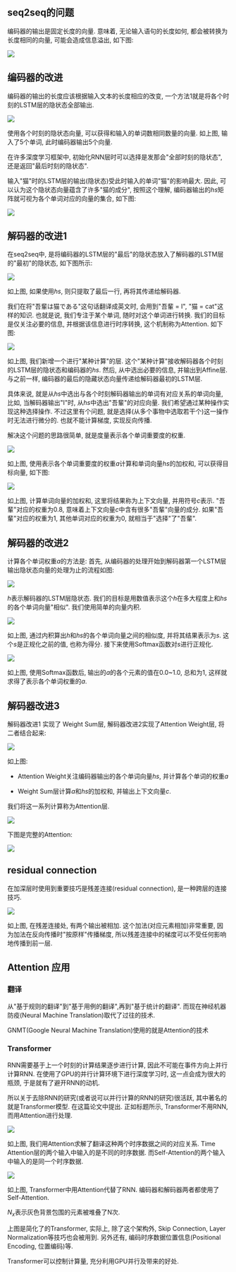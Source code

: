 


## seq2seq的问题
编码器的输出是固定长度的向量. 意味着, 无论输入语句的长度如何, 都会被转换为长度相同的向量, 可能会造成信息溢出, 如下图:

![](./attention/1.png)


## 编码器的改进
编码器的输出的长度应该根据输入文本的长度相应的改变, 一个方法1就是将各个时刻的LSTM层的隐状态全部输出.

![](./attention/2.png)

使用各个时刻的隐状态向量, 可以获得和输入的单词数相同数量的向量. 如上图, 输入了5个单词, 此时编码器输出5个向量.

在许多深度学习框架中, 初始化RNN层时可以选择是发那会"全部时刻的隐状态", 还是返回"最后时刻的隐状态".

输入"猫"时的LSTM层的输出(隐状态)受此时输入的单词"猫"的影响最大. 因此, 可以认为这个隐状态向量蕴含了许多"猫的成分", 按照这个理解, 编码器输出的$hs$矩阵就可视为各个单词对应的向量的集合, 如下图:

![](./attention/3.png)

## 解码器的改进1
在seq2seq中, 是将编码器的LSTM层的"最后"的隐状态放入了解码器的LSTM层的"最初"的隐状态, 如下图所示:

![](./attention/4.png)

如上图, 如果使用$hs$, 则只提取了最后一行, 再将其传递给解码器.

我们在将"吾輩は猫である"这句话翻译成英文时, 会用到"吾輩 = I", "猫 = cat"这样的知识. 也就是说, 我们专注于某个单词, 随时对这个单词进行转换. 我们的目标是仅关注必要的信息, 并根据该信息进行时序转换, 这个机制称为Attention. 如下图:

![](./attention/5.png)

如上图, 我们新增一个进行"某种计算"的层. 这个"某种计算"接收解码器各个时刻的LSTM层的隐状态和编码器的$hs$. 然后, 从中选出必要的信息, 并输出到Affine层. 与之前一样, 编码器的最后的隐藏状态向量传递给解码器最初的LSTM层.

具体来说, 就是从$hs$中选出与各个时刻解码器输出的单词有对应关系的单词向量, 比如, 当解码器输出"I"时, 从$hs$中选出"吾輩"的对应向量. 我们希望通过某种操作实现这种选择操作. 不过这里有个问题, 就是选择(从多个事物中选取若干个)这一操作时无法进行微分的. 也就不能计算梯度, 实现反向传播.

解决这个问题的思路很简单, 就是度量表示各个单词重要度的权重.

![](./attention/6.png)

如上图, 使用表示各个单词重要度的权重$a$计算和单词向量$hs$的加权和, 可以获得目标向量, 如下图:

![](./attention/7.png)

如上图, 计算单词向量的加权和, 这里将结果称为上下文向量, 并用符号$c$表示. "吾輩"对应的权重为0.8, 意味着上下文向量$c$中含有很多"吾輩"向量的成分. 如果"吾輩"对应的权重为1, 其他单词对应的权重为0, 就相当于"选择"了"吾輩".


## 解码器的改进2
计算各个单词权重$a$的方法是:
首先, 从编码器的处理开始到解码器第一个LSTM层输出隐状态向量的处理为止的流程如图:

![](./attention/8.png)

$h$表示解码器的LSTM层隐状态. 我们的目标是用数值表示这个$h$在多大程度上和$hs$的各个单词向量"相似". 我们使用简单的向量内积.

![](./attention/9.png)

如上图, 通过内积算出$h$和$hs$的各个单词向量之间的相似度, 并将其结果表示为$s$. 这个$s$是正规化之前的值, 也称为得分. 接下来使用Softmax函数对$s$进行正规化.

![](./attention/10.png)

如上图, 使用Softmax函数后, 输出的$a$的各个元素的值在0.0~1.0, 总和为1, 这样就求得了表示各个单词权重的$a$.

## 解码器改进3
解码器改进1 实现了 Weight Sum层, 解码器改进2实现了Attention Weight层, 将二者结合起来:

![](./attention/11.png)

如上图:
- Attention Weight关注编码器输出的各个单词向量$hs$, 并计算各个单词的权重$a$

- Weight Sum层计算$a$和$hs$的加权和, 并输出上下文向量$c$.

我们将这一系列计算称为Attention层.

![](./attention/12.png)


下图是完整的Attention:

![](./attention/13.png)


##  residual connection
在加深层时使用到重要技巧是残差连接(residual connection), 是一种跨层的连接技巧.

![](./attention/14.png)

如上图, 在残差连接处, 有两个输出被相加. 这个加法(对应元素相加)非常重要, 因为加法在反向传播时"按原样"传播梯度, 所以残差连接中的梯度可以不受任何影响地传播到前一层.

## Attention 应用

### 翻译
从"基于规则的翻译"到"基于用例的翻译",再到"基于统计的翻译". 而现在神经机器防疫(Neural Machine Translation)取代了过往的技术.

GNMT(Google Neural Machine Translation)使用的就是Attention的技术


### Transformer
RNN需要基于上一个时刻的计算结果逐步进行计算, 因此不可能在事件方向上并行计算RNN. 在使用了GPU的并行计算环境下进行深度学习时, 这一点会成为很大的瓶颈, 于是就有了避开RNN的动机.

所以关于去除RNN的研究(或者说可以并行计算的RNN的研究)很活跃, 其中著名的就是Transformer模型. 在<Attention is all you need>这篇论文中提出. 正如标题所示, Transformer不用RNN, 而用Attention进行处理.

![](./attention/15.png)

如上图, 我们用Attention求解了翻译这种两个时序数据之间的对应关系. Time Attention层的两个输入中输入的是不同的时序数据. 而Self-Attention的两个输入中输入的是同一个时序数据.

![](./attention/16.png)

如上图, Transformer中用Attention代替了RNN. 编码器和解码器两者都使用了Self-Attention.

$N_x$表示灰色背景包围的元素被堆叠了N次. 

上图是简化了的Transformer, 实际上, 除了这个架构外, Skip Connection, Layer Normalization等技巧也会被用到. 另外还有, 编码时序数据位置信息(Positional Encoding, 位置编码)等.

Transformer可以控制计算量, 充分利用GPU并行及带来的好处.





